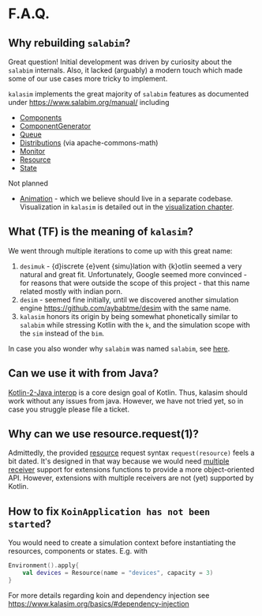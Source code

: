 # F.A.Q.

## Why rebuilding `salabim`?

Great question! Initial development was driven by curiosity about the `salabim` internals. Also, it lacked (arguably) a modern touch which made some of our use cases more tricky to implement.


`kalasim` implements the great majority of `salabim` features as documented under https://www.salabim.org/manual/ including

* [Components](https://www.salabim.org/manual/Component.html)
* [ComponentGenerator](https://www.salabim.org/manual/ComponentGenerator.html)
* [Queue](https://www.salabim.org/manual/Queue.html)
* [Distributions](https://www.salabim.org/manual/Distributions.html) (via apache-commons-math)
* [Monitor](https://www.salabim.org/manual/Monitor.html)
* [Resource](https://www.salabim.org/manual/Resource.html)
* [State](https://www.salabim.org/manual/State.html)

Not planned

* [Animation](https://www.salabim.org/manual/Animation.html) - which we believe should live in a separate codebase. Visualization in `kalasim` is detailed out in the [visualization chapter](analysis.md).


## What (TF) is the meaning of `kalasim`?

We went through multiple iterations to come up with this great name:

1. `desimuk` - {d}iscrete {e}vent {simu}lation with {k}otlin seemed a very natural and great fit. Unfortunately, Google seemed more convinced  - for reasons that were outside the scope of this project - that this name related mostly with indian porn.
2. `desim` - seemed fine initially, until we discovered another simulation engine <https://github.com/aybabtme/desim> with the same name.
3. `kalasim`  honors its origin by being somewhat phonetically similar to `salabim` while stressing Kotlin with the `k`, and the simulation scope with the `sim` instead of the `bim`.

In case you also wonder why `salabim` was named `salabim`, see [here](https://www.salabim.org/manual/About.html#why-is-the-package-called-salabim).

## Can we use it with from Java?

[Kotlin-2-Java interop](https://kotlinlang.org/docs/reference/java-to-kotlin-interop.html) is a core design goal of Kotlin. Thus, kalasim should work without any issues from java. However, we have not tried yet, so in case you struggle please file a ticket.

## Why can we use resource.request(1)?

Admittedly, the provided [resource](resource.md) request syntax `request(resource)` feels a bit dated. It's designed in that way because we would need [multiple receiver](https://youtrack.jetbrains.com/issue/KT-10468) support for extensions functions to provide a more object-oriented API. However, extensions with multiple receivers are not (yet) supported by Kotlin.

## How to fix `KoinApplication has not been started`?

You would need to create a simulation context before instantiating the resources, components or states. E.g. with

```kotlin
Environment().apply{
    val devices = Resource(name = "devices", capacity = 3)
}
```

For more details regarding koin and dependency injection see https://www.kalasim.org/basics/#dependency-injection
